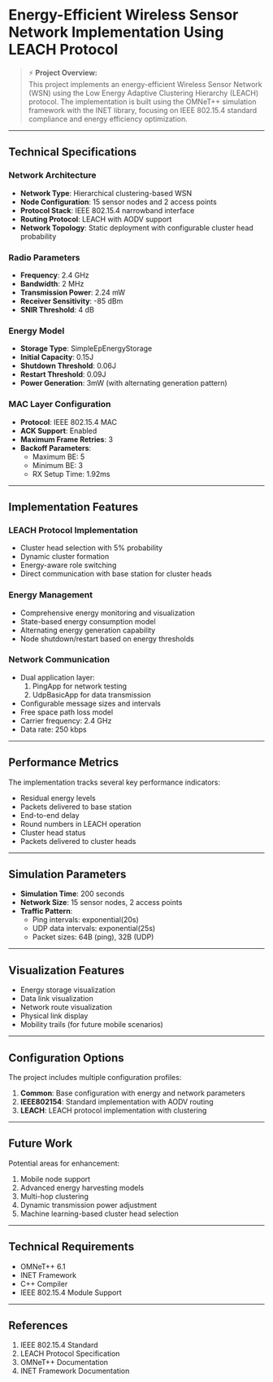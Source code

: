 # Energy-Efficient Wireless Sensor Network Implementation Using LEACH Protocol

> ⚡️ **Project Overview:**  
This project implements an energy-efficient Wireless Sensor Network (WSN) using the Low Energy Adaptive Clustering Hierarchy (LEACH) protocol. The implementation is built using the OMNeT++ simulation framework with the INET library, focusing on IEEE 802.15.4 standard compliance and energy efficiency optimization.

---

## Technical Specifications

### Network Architecture

- **Network Type**: Hierarchical clustering-based WSN  
- **Node Configuration**: 15 sensor nodes and 2 access points  
- **Protocol Stack**: IEEE 802.15.4 narrowband interface  
- **Routing Protocol**: LEACH with AODV support  
- **Network Topology**: Static deployment with configurable cluster head probability

### Radio Parameters

- **Frequency**: 2.4 GHz  
- **Bandwidth**: 2 MHz  
- **Transmission Power**: 2.24 mW  
- **Receiver Sensitivity**: -85 dBm  
- **SNIR Threshold**: 4 dB

### Energy Model

- **Storage Type**: SimpleEpEnergyStorage  
- **Initial Capacity**: 0.15J  
- **Shutdown Threshold**: 0.06J  
- **Restart Threshold**: 0.09J  
- **Power Generation**: 3mW (with alternating generation pattern)

### MAC Layer Configuration

- **Protocol**: IEEE 802.15.4 MAC  
- **ACK Support**: Enabled  
- **Maximum Frame Retries**: 3  
- **Backoff Parameters**:  
  - Maximum BE: 5  
  - Minimum BE: 3  
  - RX Setup Time: 1.92ms  

---

## Implementation Features

### LEACH Protocol Implementation

- Cluster head selection with 5% probability  
- Dynamic cluster formation  
- Energy-aware role switching  
- Direct communication with base station for cluster heads

### Energy Management

- Comprehensive energy monitoring and visualization  
- State-based energy consumption model  
- Alternating energy generation capability  
- Node shutdown/restart based on energy thresholds

### Network Communication

- Dual application layer:  
  1. PingApp for network testing  
  2. UdpBasicApp for data transmission  
- Configurable message sizes and intervals  
- Free space path loss model  
- Carrier frequency: 2.4 GHz  
- Data rate: 250 kbps  

---

## Performance Metrics

The implementation tracks several key performance indicators:

- Residual energy levels  
- Packets delivered to base station  
- End-to-end delay  
- Round numbers in LEACH operation  
- Cluster head status  
- Packets delivered to cluster heads  

---

## Simulation Parameters

- **Simulation Time**: 200 seconds  
- **Network Size**: 15 sensor nodes, 2 access points  
- **Traffic Pattern**:  
  - Ping intervals: exponential(20s)  
  - UDP data intervals: exponential(25s)  
  - Packet sizes: 64B (ping), 32B (UDP)  

---

## Visualization Features

- Energy storage visualization  
- Data link visualization  
- Network route visualization  
- Physical link display  
- Mobility trails (for future mobile scenarios)  

---

## Configuration Options

The project includes multiple configuration profiles:

1. **Common**: Base configuration with energy and network parameters  
2. **IEEE802154**: Standard implementation with AODV routing  
3. **LEACH**: LEACH protocol implementation with clustering  

---

## Future Work

Potential areas for enhancement:

1. Mobile node support  
2. Advanced energy harvesting models  
3. Multi-hop clustering  
4. Dynamic transmission power adjustment  
5. Machine learning-based cluster head selection  

---

## Technical Requirements

- OMNeT++ 6.1  
- INET Framework  
- C++ Compiler  
- IEEE 802.15.4 Module Support  

---

## References

1. IEEE 802.15.4 Standard  
2. LEACH Protocol Specification  
3. OMNeT++ Documentation  
4. INET Framework Documentation  
